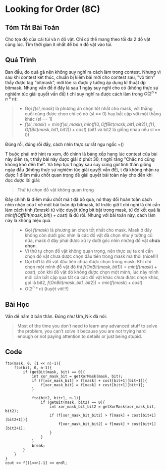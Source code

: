 # Looking for Order (8C)

## Tóm Tắt Bài Toán
Cho tọa độ của cái túi và n đồ vật. Chỉ có thể mang theo tối đa 2 đồ vật cùng lúc. Tìm thời gian ít nhất để bỏ n đồ vật vào túi.

## Quá Trình 
Ban đầu, do quá gà nên không suy nghĩ ra cách làm trong contest. Nhưng vì sau khi contest kết thúc, chuẩn bị kiếm bài mới cho contest sau, "vô tình" thấy được tag "bitmask", mới lóe ra được ý tưởng áp dụng kĩ thuật dp bitmask. Nhưng vấn đề ở đây là sau 1 ngày suy nghĩ cho có (không thực sự nghiêm túc giải quyết vấn đề) t chỉ suy nghĩ ra được cách làm trong $O(2^n * n * n)$:  
> - Gọi $f(sl, mask)$ là phương án chọn tốt nhất cho mask, với thằng cuối cùng được chọn chỉ có nó (sl == 0) hay bắt cặp với một thằng khác (sl == 1)  
> - $f(sl, mask) = min(f(sl, mask), min(f(0, OffBit(mask, bit1, bit2)), f(1, OffBit(mask, bit1, bit2)) + cost)$ (bit1 và bit2 là giống nhau nếu sl == 0)  

Đúng rồi, đúng rồi đấy, cách nhìn thực sự rất ngu ngốc =))

T buộc phải mở hint ra xem, đó chính là bảng xếp hạng lúc contest của bài này diễn ra, t thấy bài này được giải ở phút 30, t nghĩ rằng "Chắc nó cũng không khó đến thế". Và tiếp tục 1 ngày sau suy cũng giữ tinh thần giống ngày đầu (không thực sự nghiêm túc giải quyết vấn đề), t đã không nhận ra được 1 điểm mấu chốt quan trọng để giải quyết bài toàn này cho đến khi đọc được lời giải:
> Thứ tự chọn đồ vật không quan trọng

Đây chính là điểm mấu chốt mà t đã bỏ qua, nó thay đổi hoàn toàn cách nhìn nhận của t về một bài toán dp bitmask, từ trước giờ t chỉ nghĩ là chỉ cần làm cách tính $f(mask)$ từ việc duyệt từng bit bật trong mask, từ đó kết quả là $min(f(OffBit(mask, bit)) + cost)$ là đủ rồi. Nhưng với bài toán này, cách làm này là không hiệu quả.
> - Gọi $f(mask)$ là phương án chọn tốt nhất cho mask. Mask ở đây không còn dưới góc nhìn là các đồ vật đã chọn như ý tưởng cũ nữa, mask ở đây phải được xử lý dưới góc nhìn những đồ vật **chưa chọn**.  
> - Vì thứ tự chọn đồ vật không quan trọng, nên thực sự ta chỉ cần chọn đồ vật chưa được chọn đầu tiên trong mask mà thôi (nice!!!)  
> - Gọi bit1 là đồ vật đầu tiên chưa được chọn trong mask. Khi chỉ chọn một mình đồ vật đó thì $f(OnBit(mask, bit1)) = min(f(mask) + cost)$, còn khi đồ vật đó không được chọn một mình, lúc này mình mới cần bắt cặp qua tất cả các đồ vật khác chưa được chọn khác, gọi là bit2, $f(OnBit(mask, bit1, bit2)) = min(f(mask) + cost)$
> - $O(2^n * n)$ (tuyệt vời!!!)

## Bài Học
Vấn đề nằm ở bản thân. Đúng như Um_Nik đã nói:
> Most of the time you don’t need to learn any advanced stuff to solve the problem, you can’t solve it because you are not trying hard enough or not paying attention to details or just being stupid.

## Code
```
fto(mask, 0, (1 << n)-1){
    fto(bit, 0, n-1){
        if (getBit(mask, bit) == 0){
            int xor_mask_bit = getXorMask(mask, bit);
            if (f[xor_mask_bit] > f[mask] + cost[bit+1][bit+1]){
                f[xor_mask_bit] = f[mask] + cost[bit+1][bit+1];
            }

            fto(bit2, bit+1, n-1){
                if (getBit(mask, bit2) == 0){
                    int xor_mask_bit_bit2 = getXorMask(xor_mask_bit, bit2);
                    if (f[xor_mask_bit_bit2] > f[mask] + cost[bit+1][bit2+1]){
                        f[xor_mask_bit_bit2] = f[mask] + cost[bit+1][bit2+1];
                    }
                }
            }
            break;
        }
    }
}
cout << f[(1<<n)-1] << endl;
```
